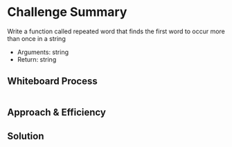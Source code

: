 # Challenge Summary

Write a function called repeated word that finds the first word to occur more than once in a string

- Arguments: string
- Return: string

## Whiteboard Process
![]()

## Approach & Efficiency
<!-- What approach did you take? Why? What is the Big O space/time for this approach? -->

## Solution
<!-- Show how to run your code, and examples of it in action -->